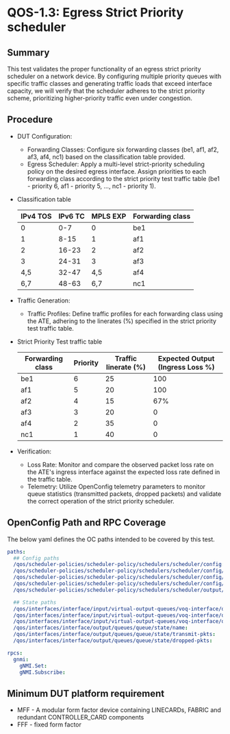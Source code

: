 # QOS-1.3: Egress Strict Priority scheduler

## Summary

This test validates the proper functionality of an egress strict priority scheduler on a network device. By configuring multiple priority queues with specific traffic classes and generating traffic loads that exceed interface capacity, we will verify that the scheduler adheres to the strict priority scheme, prioritizing higher-priority traffic even under congestion.

## Procedure

* DUT Configuration:
    * Forwarding Classes: Configure six forwarding classes (be1, af1, af2, af3, af4, nc1) based on the classification table provided.
    * Egress Scheduler: Apply a multi-level strict-priority scheduling policy on the desired egress interface. Assign priorities to each forwarding class according to the strict priority test traffic table (be1 - priority 6, af1 - priority 5, ..., nc1 - priority 1).

* Classification table

    IPv4 TOS      |       IPv6 TC           |         MPLS EXP        |    Forwarding class
    ------------- | ----------------------- | ----------------------- | ---------------------
    0             |      0-7                |          0              |         be1
    1             |      8-15               |          1              |         af1
    2             |      16-23              |          2              |         af2
    3             |      24-31              |          3              |         af3
    4,5           |      32-47              |          4,5            |         af4
    6,7           |      48-63              |          6,7            |         nc1

* Traffic Generation:
    * Traffic Profiles: Define traffic profiles for each forwarding class using the ATE, adhering to the linerates (%) specified in the strict priority test traffic table.

* Strict Priority Test traffic table

    Forwarding class  |      Priority        |     Traffic linerate  (%)   |    Expected Output (Ingress Loss %)
    ----------------- |--------------------- | --------------------------- | -----------------------------------
    be1               |      6               |          25                 |         100
    af1               |      5               |          20                 |         100
    af2               |      4               |          15                 |         67%
    af3               |      3               |          20                 |         0
    af4               |      2               |          35                 |         0
    nc1               |      1               |          40                 |         0

* Verification:
    * Loss Rate: Monitor and compare the observed packet loss rate on the ATE's ingress interface against the expected loss rate defined in the traffic table.
    * Telemetry: Utilize OpenConfig telemetry parameters to monitor queue statistics (transmitted packets, dropped packets) and validate the correct operation of the strict priority scheduler.

## OpenConfig Path and RPC Coverage

The below yaml defines the OC paths intended to be covered by this test.

```yaml
paths:
  ## Config paths
  /qos/scheduler-policies/scheduler-policy/schedulers/scheduler/config:
  /qos/scheduler-policies/scheduler-policy/schedulers/scheduler/config/priority:
  /qos/scheduler-policies/scheduler-policy/schedulers/scheduler/config/sequence:
  /qos/scheduler-policies/scheduler-policy/schedulers/scheduler/config/type:
  /qos/scheduler-policies/scheduler-policy/schedulers/scheduler/output/config:

  ## State paths
  /qos/interfaces/interface/input/virtual-output-queues/voq-interface/queues/queue/state/name:
  /qos/interfaces/interface/input/virtual-output-queues/voq-interface/queues/queue/state/transmit-pkts:
  /qos/interfaces/interface/input/virtual-output-queues/voq-interface/queues/queue/state/dropped-pkts:
  /qos/interfaces/interface/output/queues/queue/state/name:
  /qos/interfaces/interface/output/queues/queue/state/transmit-pkts:
  /qos/interfaces/interface/output/queues/queue/state/dropped-pkts:

rpcs:
  gnmi:
    gNMI.Set:
    gNMI.Subscribe:
```

## Minimum DUT platform requirement

* MFF - A modular form factor device containing LINECARDs, FABRIC and redundant CONTROLLER_CARD components
* FFF - fixed form factor
